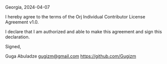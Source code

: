 Georgia, 2024-04-07

I hereby agree to the terms of the Orj Individual Contributor License
Agreement v1.0.

I declare that I am authorized and able to make this agreement and sign this
declaration.

Signed,

Guga Abuladze gugizm@gmail.com https://github.com/Gugizm
